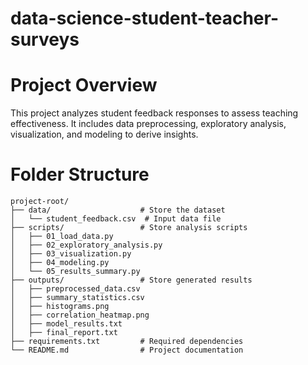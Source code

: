 # data-science-student-teacher-surveys

# Project Overview
This project analyzes student feedback responses to assess teaching effectiveness. It includes data preprocessing, exploratory analysis, visualization, and modeling to derive insights.

# Folder Structure
```
project-root/
├── data/                    # Store the dataset
│   └── student_feedback.csv  # Input data file
├── scripts/                 # Store analysis scripts
│   ├── 01_load_data.py
│   ├── 02_exploratory_analysis.py
│   ├── 03_visualization.py
│   ├── 04_modeling.py
│   └── 05_results_summary.py
├── outputs/                 # Store generated results
│   ├── preprocessed_data.csv
│   ├── summary_statistics.csv
│   ├── histograms.png
│   ├── correlation_heatmap.png
│   ├── model_results.txt
│   ├── final_report.txt
├── requirements.txt         # Required dependencies
└── README.md                # Project documentation
```

